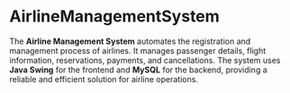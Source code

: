 # AirlineManagementSystem
The **Airline Management System** automates the registration and management process of airlines. It manages passenger details, flight information, reservations, payments, and cancellations. The system uses **Java Swing** for the frontend and **MySQL** for the backend, providing a reliable and efficient solution for airline operations.
